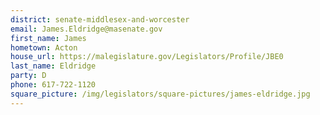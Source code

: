 ```yaml
---
district: senate-middlesex-and-worcester
email: James.Eldridge@masenate.gov
first_name: James
hometown: Acton
house_url: https://malegislature.gov/Legislators/Profile/JBE0
last_name: Eldridge
party: D
phone: 617-722-1120
square_picture: /img/legislators/square-pictures/james-eldridge.jpg
---
```

